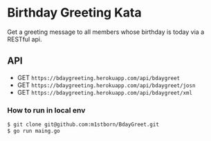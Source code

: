 # Birthday Greeting Kata

Get a greeting message to all members whose birthday is today via a RESTful api. 

## API

- GET `https://bdaygreeting.herokuapp.com/api/bdaygreet` 
- GET `https://bdaygreeting.herokuapp.com/api/bdaygreet/josn` 
- GET `https://bdaygreeting.herokuapp.com/api/bdaygreet/xml` 

### How to run in local env

```bash
$ git clone git@github.com:m1stborn/BdayGreet.git
$ go run maing.go
```
